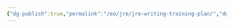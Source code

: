 ```yaml
---
{"dg-publish":true,"permalink":"/eo/jre/jre-writing-training-plan/","dgPassFrontmatter":true}
---
```


